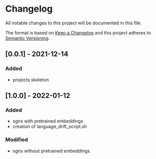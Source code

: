 # Changelog
All notable changes to this project will be documented in this file.

The format is based on [Keep a Changelog](http://keepachangelog.com/en/1.0.0/)
and this project adheres to [Semantic Versioning](http://semver.org/spec/v2.0.0.html).

## [0.0.1] - 2021-12-14
### Added
- projects skeleton

## [1.0.0] - 2022-01-12
### Added
- sgns with pretrained embeddings
- creation of language_drift_script.sh
### Modified
- sgns without pretrained embeddings


